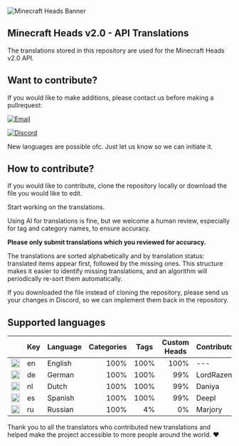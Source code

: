 ![Minecraft Heads Banner](https://images.minecraft-heads.com/banners/minecraft-heads_halfbanner_234x60.png)

## Minecraft Heads v2.0 - API Translations
The translations stored in this repository are used for the Minecraft Heads v2.0 API.


## Want to contribute?
If you would like to make additions, please contact us before making a pullrequest: 

[![Email](https://img.shields.io/badge/Email-info%40minecraft--heads.com-blue?logo=gmail&logoColor=white)](mailto:info@minecraft-heads.com)

[![Discord](https://img.shields.io/badge/Discord-Join%20Server-5865F2?logo=discord&logoColor=white)](https://discord.com/invite/K7yxDD2HP3)

New languages are possible ofc. Just let us know so we can initiate it.

## How to contribute?
If you would like to contribute, clone the repository locally or download the file you would like to edit. 

Start working on the translations.

Using AI for translations is fine, but we welcome a human review, especially for tag and category names, to ensure accuracy.

**Please only submit translations which you reviewed for accuracy.**

The translations are sorted alphabetically and by translation status: translated items appear first, followed by the missing ones. This structure makes it easier to identify missing translations, and an algorithm will periodically re-sort them automatically.

If you downloaded the file instead of cloning the repository, please send us your changes in Discord, so we can implement them back in the repository.


## Supported languages
||Key|Language|Categories|Tags|Custom Heads|Contributors|
|---|---|---|---|---|---|---|
|<img src="https://cdn.jsdelivr.net/gh/hjnilsson/country-flags/svg/gb.svg" width="20"/>|en|English| <div align="right">100%</div>| <div align="right">100%</div>| <div align="right">100%</div>|---|
|<img src="https://cdn.jsdelivr.net/gh/hjnilsson/country-flags/svg/de.svg" width="20"/>|de|German| <div align="right">100%</div>| <div align="right">100%</div>| <div align="right">99%</div>|LordRazen|
|<img src="https://cdn.jsdelivr.net/gh/hjnilsson/country-flags/svg/nl.svg" width="20"/>|nl|Dutch| <div align="right">100%</div>| <div align="right">100%</div>| <div align="right">99%</div>|Daniya|
|<img src="https://cdn.jsdelivr.net/gh/hjnilsson/country-flags/svg/es.svg" width="20"/>|es|Spanish| <div align="right">100%</div>| <div align="right">100%</div>| <div align="right">99%</div>|Deepl|
|<img src="https://cdn.jsdelivr.net/gh/hjnilsson/country-flags/svg/ru.svg" width="20"/>|ru|Russian| <div align="right">100%</div>| <div align="right">4%</div>| <div align="right">0%</div>|Marjory|

Thank you to all the translators who contributed new translations and helped make the project accessible to more people around the world. ❤️